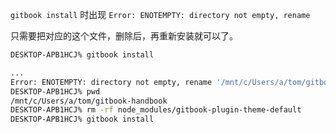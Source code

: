 `gitbook install` 时出现 `Error: ENOTEMPTY: directory not empty, rename `

只需要把对应的这个文件，删除后，再重新安装就可以了。

```bash
DESKTOP-APB1HCJ% gitbook install

...
Error: ENOTEMPTY: directory not empty, rename '/mnt/c/Users/a/tom/gitbook-handbook/node_modules/gitbook-plugin-theme-default' -> '/mnt/c/Users/a/tom/gitbook-handbook/node_modules/.gitbook-plugin-theme-default.DELETE'
DESKTOP-APB1HCJ% pwd
/mnt/c/Users/a/tom/gitbook-handbook
DESKTOP-APB1HCJ% rm -rf node_modules/gitbook-plugin-theme-default
DESKTOP-APB1HCJ% gitbook install
```
